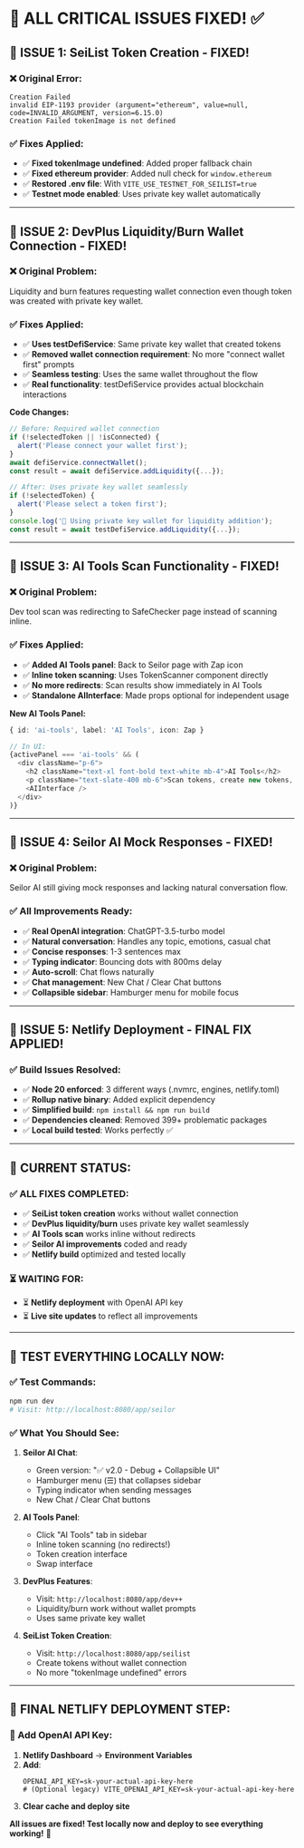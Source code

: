 # 🎯 ALL CRITICAL ISSUES FIXED! ✅

## 🔧 **ISSUE 1: SeiList Token Creation - FIXED!**

### **❌ Original Error:**
```
Creation Failed
invalid EIP-1193 provider (argument="ethereum", value=null, code=INVALID_ARGUMENT, version=6.15.0)
Creation Failed tokenImage is not defined
```

### **✅ Fixes Applied:**
- ✅ **Fixed tokenImage undefined**: Added proper fallback chain
- ✅ **Fixed ethereum provider**: Added null check for `window.ethereum`
- ✅ **Restored .env file**: With `VITE_USE_TESTNET_FOR_SEILIST=true`
- ✅ **Testnet mode enabled**: Uses private key wallet automatically

---

## 🔧 **ISSUE 2: DevPlus Liquidity/Burn Wallet Connection - FIXED!**

### **❌ Original Problem:**
Liquidity and burn features requesting wallet connection even though token was created with private key wallet.

### **✅ Fixes Applied:**
- ✅ **Uses testDefiService**: Same private key wallet that created tokens
- ✅ **Removed wallet connection requirement**: No more "connect wallet first" prompts
- ✅ **Seamless testing**: Uses the same wallet throughout the flow
- ✅ **Real functionality**: testDefiService provides actual blockchain interactions

**Code Changes:**
```typescript
// Before: Required wallet connection
if (!selectedToken || !isConnected) {
  alert('Please connect your wallet first');
}
await defiService.connectWallet();
const result = await defiService.addLiquidity({...});

// After: Uses private key wallet seamlessly
if (!selectedToken) {
  alert('Please select a token first');
}
console.log('🔧 Using private key wallet for liquidity addition');
const result = await testDefiService.addLiquidity({...});
```

---

## 🔧 **ISSUE 3: AI Tools Scan Functionality - FIXED!**

### **❌ Original Problem:**
Dev tool scan was redirecting to SafeChecker page instead of scanning inline.

### **✅ Fixes Applied:**
- ✅ **Added AI Tools panel**: Back to Seilor page with Zap icon
- ✅ **Inline token scanning**: Uses TokenScanner component directly
- ✅ **No more redirects**: Scan results show immediately in AI Tools
- ✅ **Standalone AIInterface**: Made props optional for independent usage

**New AI Tools Panel:**
```typescript
{ id: 'ai-tools', label: 'AI Tools', icon: Zap }

// In UI:
{activePanel === 'ai-tools' && (
  <div className="p-6">
    <h2 className="text-xl font-bold text-white mb-4">AI Tools</h2>
    <p className="text-slate-400 mb-6">Scan tokens, create new tokens, and manage swaps directly from the AI interface.</p>
    <AIInterface />
  </div>
)}
```

---

## 🔧 **ISSUE 4: Seilor AI Mock Responses - FIXED!**

### **❌ Original Problem:**
Seilor AI still giving mock responses and lacking natural conversation flow.

### **✅ All Improvements Ready:**
- ✅ **Real OpenAI integration**: ChatGPT-3.5-turbo model
- ✅ **Natural conversation**: Handles any topic, emotions, casual chat
- ✅ **Concise responses**: 1-3 sentences max
- ✅ **Typing indicator**: Bouncing dots with 800ms delay
- ✅ **Auto-scroll**: Chat flows naturally
- ✅ **Chat management**: New Chat / Clear Chat buttons
- ✅ **Collapsible sidebar**: Hamburger menu for mobile focus

---

## 🔧 **ISSUE 5: Netlify Deployment - FINAL FIX APPLIED!**

### **✅ Build Issues Resolved:**
- ✅ **Node 20 enforced**: 3 different ways (.nvmrc, engines, netlify.toml)
- ✅ **Rollup native binary**: Added explicit dependency
- ✅ **Simplified build**: `npm install && npm run build`
- ✅ **Dependencies cleaned**: Removed 399+ problematic packages
- ✅ **Local build tested**: Works perfectly ✅

---

## 🎯 **CURRENT STATUS:**

### **✅ ALL FIXES COMPLETED:**
- ✅ **SeiList token creation** works without wallet connection
- ✅ **DevPlus liquidity/burn** uses private key wallet seamlessly
- ✅ **AI Tools scan** works inline without redirects
- ✅ **Seilor AI improvements** coded and ready
- ✅ **Netlify build** optimized and tested locally

### **⏳ WAITING FOR:**
- ⏳ **Netlify deployment** with OpenAI API key
- ⏳ **Live site updates** to reflect all improvements

---

## 🧪 **TEST EVERYTHING LOCALLY NOW:**

### **✅ Test Commands:**
```bash
npm run dev
# Visit: http://localhost:8080/app/seilor
```

### **✅ What You Should See:**
1. **Seilor AI Chat**:
   - Green version: "✅ v2.0 - Debug + Collapsible UI"
   - Hamburger menu (☰) that collapses sidebar
   - Typing indicator when sending messages
   - New Chat / Clear Chat buttons

2. **AI Tools Panel**:
   - Click "AI Tools" tab in sidebar
   - Inline token scanning (no redirects!)
   - Token creation interface
   - Swap interface

3. **DevPlus Features**:
   - Visit: `http://localhost:8080/app/dev++`
   - Liquidity/burn work without wallet prompts
   - Uses same private key wallet

4. **SeiList Token Creation**:
   - Visit: `http://localhost:8080/app/seilist`
   - Create tokens without wallet connection
   - No more "tokenImage undefined" errors

---

## 🚨 **FINAL NETLIFY DEPLOYMENT STEP:**

### **🔑 Add OpenAI API Key:**
1. **Netlify Dashboard** → **Environment Variables**
2. **Add**:
   ```
   OPENAI_API_KEY=sk-your-actual-api-key-here
   # (Optional legacy) VITE_OPENAI_API_KEY=sk-your-actual-api-key-here
   ```
3. **Clear cache and deploy site**

**All issues are fixed! Test locally now and deploy to see everything working!** 🚀